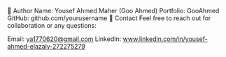  👤 Author
Name: Yousef Ahmed Maher (Goo Ahmed)
Portfolio: GooAhmed
GitHub: github.com/yourusername
📧 Contact
Feel free to reach out for collaboration or any questions:

Email: ya1770620@gmail.com
LinkedIn: www.linkedin.com/in/yousef-ahmed-elazaly-272275279
